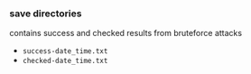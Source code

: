 ### save directories
contains success and checked results from bruteforce attacks
* ```success-date_time.txt```
* ```checked-date_time.txt```

